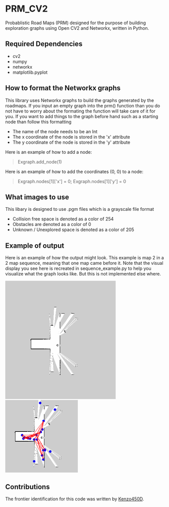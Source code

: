 # PRM_CV2
Probablistic Road Maps (PRM) designed for the purpose of building exploration graphs using Open CV2 and Networkx, written in Python.

## Required Dependencies
* cv2
* numpy
* networkx
* matplotlib.pyplot

## How to format the Networkx graphs
This library uses Networkx graphs to build the graphs generated by the roadmaps. If you input an empty graph into the prm() function than you do not have to worry about the formating the function will take care of it for you. If you want to add things to the graph before hand such as a starting node than follow this formatting
* The name of the node needs to be an Int
* The x coordinate of the node is stored in the 'x' attribute
* The y coordinate of the node is stored in the 'y' attribute

Here is an example of how to add a node:
> Exgraph.add_node(1)

Here is an example of how to add the coordinates (0, 0) to a node:
> Exgraph.nodes[1]['x'] = 0; 
> Exgraph.nodes[1]['y'] = 0

## What images to use
This libary is designed to use .pgm files which is a grayscale file format
* Collision free space is denoted as a color of 254
* Obstacles are denoted as a color of 0
* Unknown / Unexplored space is denoted as a color of 205

## Example of output
Here is an example of how the output might look. This example is map 2 in a 2 map sequence, meaning that one map came before it. Note that the visual display you see here is recreated in sequence_example.py to help you visualize what the graph looks like. But this is not implemented else where.

![Map 2 before graphing](/resources/assets/cropped_map2.png)
![Map 2 after graphing](/resources/assets/cropped_PRM_map2.png)

## Contributions
The frontier identification for this code was written by [Kenzo450D](https://github.com/Kenzo450D).
